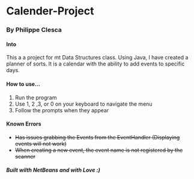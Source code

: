 <!-- MD File (Used by github) View the reposatory here for the formatted README: https://github.com/Pckool/Calender-Project -->
# Calender-Project 
### By Philippe Clesca
#### Into
This a a project for mt Data Structures class. Using Java, I have created a planner of sorts. It is a calendar with the ability to add events to specific days.

#### How to use...
1. Run the program
2. Use 1, 2 ,3, or 0 on your keyboard to navigate the menu
3. Follow the prompts when they appear

#### Known Errors
- ~~Has issues grabbing the Events from the EventHandler (Displaying events will not work)~~
- ~~When creating a new event, the event name is not registered by the scanner~~

##### Built wilth NetBeans and with Love :)